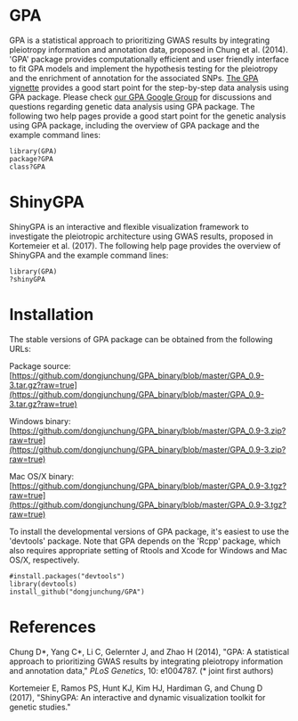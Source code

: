 GPA
===

GPA is a statistical approach to prioritizing GWAS results by integrating pleiotropy information and annotation data, proposed in Chung et al. (2014). 'GPA' package provides computationally efficient and user friendly interface to fit GPA models and implement the hypothesis testing for the pleiotropy and the enrichment of annotation for the associated SNPs. [The GPA vignette](https://github.com/dongjunchung/GPA/blob/master/inst/doc/GPA-example.pdf?raw=true) provides a good start point for the step-by-step data analysis using GPA package. Please check [our GPA Google Group](https://groups.google.com/d/forum/gpa-user-group) for discussions and questions regarding genetic data analysis using GPA package. The following two help pages provide a good start point for the genetic analysis using GPA package, including the overview of GPA package and the example command lines:

```
library(GPA)
package?GPA
class?GPA
```

ShinyGPA
========

ShinyGPA is an interactive and flexible visualization framework to investigate the pleiotropic architecture using GWAS results, proposed in Kortemeier et al. (2017). The following help page provides the overview of ShinyGPA and the example command lines:

```
library(GPA)
?shinyGPA
```

Installation
============

The stable versions of GPA package can be obtained from the following URLs:

Package source: [https://github.com/dongjunchung/GPA_binary/blob/master/GPA_0.9-3.tar.gz?raw=true](https://github.com/dongjunchung/GPA_binary/blob/master/GPA_0.9-3.tar.gz?raw=true)

Windows binary: [https://github.com/dongjunchung/GPA_binary/blob/master/GPA_0.9-3.zip?raw=true](https://github.com/dongjunchung/GPA_binary/blob/master/GPA_0.9-3.zip?raw=true)

Mac OS/X binary: [https://github.com/dongjunchung/GPA_binary/blob/master/GPA_0.9-3.tgz?raw=true](https://github.com/dongjunchung/GPA_binary/blob/master/GPA_0.9-3.tgz?raw=true)

To install the developmental versions of GPA package, it's easiest to use the 'devtools' package. Note that GPA depends on the 'Rcpp' package, which also requires appropriate setting of Rtools and Xcode for Windows and Mac OS/X, respectively.

```
#install.packages("devtools")
library(devtools)
install_github("dongjunchung/GPA")
```

References
==========

Chung D\*, Yang C\*, Li C, Gelernter J, and Zhao H (2014), "GPA: A statistical approach to prioritizing GWAS results by integrating pleiotropy information and annotation data," *PLoS Genetics*, 10: e1004787. (\* joint first authors)

Kortemeier E, Ramos PS, Hunt KJ, Kim HJ, Hardiman G, and Chung D (2017), "ShinyGPA: An interactive and dynamic visualization toolkit for genetic studies."

